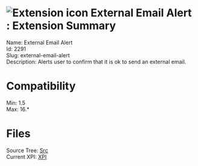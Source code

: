 # ![Extension icon](https://addons.thunderbird.net/static/img/addon-icons/default-64.png) External Email Alert : Extension Summary

Name: External Email Alert  
Id: 2291  
Slug: external-email-alert  
Description: Alerts user to confirm that it is ok to send an external email.
  

# Compatibility
Min: 1.5  
Max: 16.*  

# Files

Source Tree: [Src](C:/Dev/Thunderbird/ThunderKdB/xall/xOther/2291-external-email-alert/src)  
Current XPI: [XPI](C:/Dev/Thunderbird/ThunderKdB/xall/xOther/2291-external-email-alert/xpi)  



